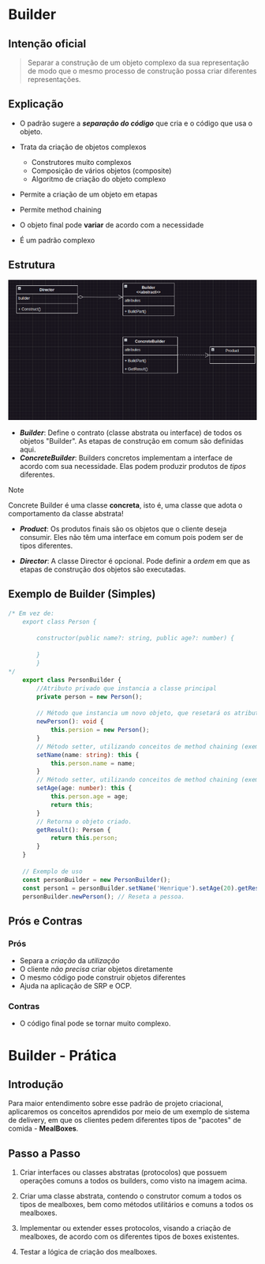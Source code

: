 # Builder

## Intenção oficial 
> Separar a construção de um objeto complexo da sua representação de modo que o mesmo processo de construção possa criar diferentes representações.

## Explicação 
* O padrão sugere a **_separação do código_** que cria e o código que usa o objeto.

* Trata da criação de objetos complexos
    * Construtores muito complexos
    * Composição de vários objetos (composite)
    * Algoritmo de criação do objeto complexo

* Permite a criação de um objeto em etapas
* Permite method chaining
* O objeto final pode **variar** de acordo com a necessidade
* É um padrão complexo

## Estrutura
<img src="./assets/estrutura.png" alt="Estrutura do Builder"/>

* **_Builder_**: Define o contrato (classe abstrata ou interface) de todos os objetos "Builder". As etapas de construção em comum são definidas aqui.
* **_ConcreteBuilder_**: Builders concretos implementam a interface de acordo com sua necessidade. Elas podem produzir produtos de _tipos_ diferentes.

>[!NOTE]
>Concrete Builder é uma classe **concreta**, isto é, uma classe que adota o comportamento da classe abstrata!

* **_Product_**: Os produtos finais são os objetos que o cliente deseja consumir. Eles não têm uma interface em comum pois podem ser de tipos diferentes.

* **_Director_**: A classe Director é opcional. Pode definir a _ordem_ em que as etapas de construção dos objetos são executadas.

## Exemplo de Builder (Simples)

```typescript
/* Em vez de: 
    export class Person {
        
        constructor(public name?: string, public age?: number) {

        }
        }
*/     
    export class PersonBuilder {
        //Atributo privado que instancia a classe principal
        private person = new Person();

        // Método que instancia um novo objeto, que resetará os atributos previamente preenchidos
        newPerson(): void {
            this.persion = new Person();
        }
        // Método setter, utilizando conceitos de method chaining (exemplificado adiante)
        setName(name: string): this {
            this.person.name = name;
        }
        // Método setter, utilizando conceitos de method chaining (exemplificado adiante)
        setAge(age: number): this {
            this.person.age = age;
            return this;
        }
        // Retorna o objeto criado.
        getResult(): Person {
            return this.person;
        }
    }

    // Exemplo de uso
    const personBuilder = new PersonBuilder();
    const person1 = personBuilder.setName('Henrique').setAge(20).getResult(); //Exemplo de method chaining (encadeamento de métodos)
    personBuilder.newPerson(); // Reseta a pessoa.
```

## Prós e Contras

### Prós
* Separa a _criação_ da _utilização_
* O cliente _não precisa_ criar objetos diretamente
* O mesmo código pode construir objetos diferentes
* Ajuda na aplicação de SRP e OCP.

### Contras
* O código final pode se tornar muito complexo.

# Builder - Prática

## Introdução
Para maior entendimento sobre esse padrão de projeto criacional, aplicaremos os conceitos aprendidos por meio de um exemplo de sistema de delivery, em que os clientes pedem diferentes tipos de "pacotes" de comida - **MealBoxes**. 

## Passo a Passo
1. Criar interfaces ou classes abstratas (protocolos) que possuem operações comuns a todos os builders, como visto na imagem acima.

2. Criar uma classe abstrata, contendo o construtor comum a todos os tipos de mealboxes, bem como métodos utilitários e comuns a todos os mealboxes. 

3. Implementar ou extender esses protocolos, visando a criação de mealboxes, de acordo com os diferentes tipos de boxes existentes.

4.  Testar a lógica de criação dos mealboxes.

